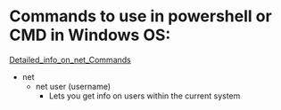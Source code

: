 # Commands to use in powershell or CMD in Windows OS:

[Detailed_info_on_net_Commands](<https://www.lifewire.com/net-command-2618094>)
- net
  - net user (username)
    - Lets you get info on users within the current system

